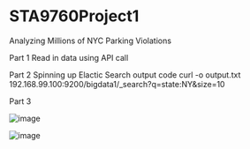 # STA9760Project1
Analyzing Millions of NYC Parking Violations


Part 1
Read in data using API call


Part 2
Spinning up Elactic Search
output code
curl -o output.txt 192.168.99.100:9200/bigdata1/_search?q=state:NY&size=10


Part 3




![image](https://user-images.githubusercontent.com/57573785/77021057-1b0d8500-695c-11ea-8437-b766a7ec949d.png)


![image](https://user-images.githubusercontent.com/57573785/77021509-404ec300-695d-11ea-9415-5dc27e91b382.png)



